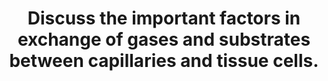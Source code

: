 ---
title: "Discuss the important factors in exchange of gases and substrates between capillaries and tissue cells."
entityType: SAQ
exam: PEX
college: CICM
year: 2010
sitting: A
question: 15
passRate: 40
lo:
- "[[C1c2.d]]"
- "[[C21 2.e]]"
- "[[C2b2.c]]"
- "[[C2b2.e]]"
EC_expectedDomains:
- "It was expected that candidates would give Fick’s equation and describe the components : Fick’s Law J = -DA dc/dx."
- "Candidates were also expected to describe Starlings equation and the equation for Osmotic Pressure."
- "Starling Equation: Fluid movement = k[(Pc-Pi) – s(πp – πi)] Osmotic pressure : sRT(Ci-Co)."
- "Gibb’s Donnan effect and, other mechanisms of transport (filtration and pinocytosis) was also expected for a good answer."
EC_extraCredit:
- "Good answers were based around Fick’s Law, Starling forces and the Gibb’s Donnan effect."
resources:
- "Pharmacology and Physiology in Anesthetic Practice, Stoelting pgs 294-300, 322- 325"
---